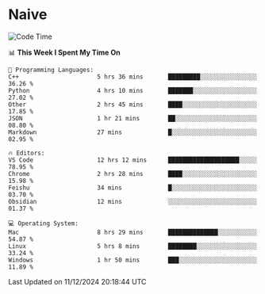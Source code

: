 # Naive
<!-- ## 日拱一卒，功不唐捐 -->
<!-- [![GitHub Streak](https://streak-stats.demolab.com/?user=XiaoXKKK)](https://git.io/streak-stats) -->
<!--START_SECTION:waka-->
![Code Time](http://img.shields.io/badge/Code%20Time-109%20hrs%2011%20mins-blue)

📊 **This Week I Spent My Time On** 

```text
💬 Programming Languages: 
C++                      5 hrs 36 mins       █████████░░░░░░░░░░░░░░░░   36.26 % 
Python                   4 hrs 10 mins       ███████░░░░░░░░░░░░░░░░░░   27.02 % 
Other                    2 hrs 45 mins       ████░░░░░░░░░░░░░░░░░░░░░   17.85 % 
JSON                     1 hr 21 mins        ██░░░░░░░░░░░░░░░░░░░░░░░   08.80 % 
Markdown                 27 mins             █░░░░░░░░░░░░░░░░░░░░░░░░   02.95 % 

🔥 Editors: 
VS Code                  12 hrs 12 mins      ████████████████████░░░░░   78.95 % 
Chrome                   2 hrs 28 mins       ████░░░░░░░░░░░░░░░░░░░░░   15.98 % 
Feishu                   34 mins             █░░░░░░░░░░░░░░░░░░░░░░░░   03.70 % 
Obsidian                 12 mins             ░░░░░░░░░░░░░░░░░░░░░░░░░   01.37 % 

💻 Operating System: 
Mac                      8 hrs 29 mins       ██████████████░░░░░░░░░░░   54.87 % 
Linux                    5 hrs 8 mins        ████████░░░░░░░░░░░░░░░░░   33.24 % 
Windows                  1 hr 50 mins        ███░░░░░░░░░░░░░░░░░░░░░░   11.89 % 
```


 Last Updated on 11/12/2024 20:18:44 UTC
<!--END_SECTION:waka-->
